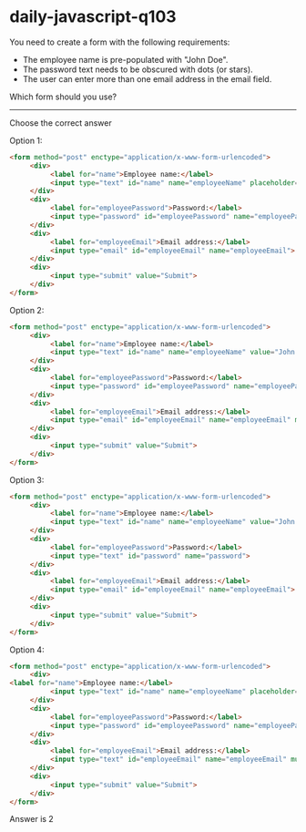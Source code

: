 # daily-javascript-q103

You need to create a form with the following requirements: 

* The employee name is pre-populated with "John Doe". 
* The password text needs to be obscured with dots (or stars). 
* The user can enter more than one email address in the email field. 

Which form should you use?
<hr/>
Choose the correct answer

Option 1:
```html
<form method="post" enctype="application/x-www-form-urlencoded">
     <div>
          <label for="name">Employee name:</label>
          <input type="text" id="name" name="employeeName" placeholder="John Doe">
     </div>
     <div>
          <label for="employeePassword">Password:</label>
          <input type="password" id="employeePassword" name="employeePassword">
     </div>
     <div>
          <label for="employeeEmail">Email address:</label>
          <input type="email" id="employeeEmail" name="employeeEmail">
     </div>
     <div>
          <input type="submit" value="Submit">
     </div>
</form>
```
Option 2:
```html
<form method="post" enctype="application/x-www-form-urlencoded">
     <div>
          <label for="name">Employee name:</label>
          <input type="text" id="name" name="employeeName" value="John Doe">
     </div>
     <div>
          <label for="employeePassword">Password:</label>
          <input type="password" id="employeePassword" name="employeePassword">
     </div>
     <div>
          <label for="employeeEmail">Email address:</label>
          <input type="email" id="employeeEmail" name="employeeEmail" multiple>
     </div>
     <div>
          <input type="submit" value="Submit">
     </div>
</form>
```
Option 3:
```html
<form method="post" enctype="application/x-www-form-urlencoded">
     <div>
          <label for="name">Employee name:</label>
          <input type="text" id="name" name="employeeName" value="John Doe">
     </div>
     <div>
          <label for="employeePassword">Password:</label>
          <input type="text" id="password" name="password">
     </div>
     <div>
          <label for="employeeEmail">Email address:</label>
          <input type="email" id="employeeEmail" name="employeeEmail">
     </div>
     <div>
          <input type="submit" value="Submit">
     </div>
</form>
```
Option 4:
```html
<form method="post" enctype="application/x-www-form-urlencoded">
     <div>
<label for="name">Employee name:</label>
          <input type="text" id="name" name="employeeName" placeholder="John Doe">
     </div>
     <div>
          <label for="employeePassword">Password:</label>
          <input type="password" id="employeePassword" name="employeePassword">
     </div>
     <div>
          <label for="employeeEmail">Email address:</label>
          <input type="text" id="employeeEmail" name="employeeEmail" multiple>
     </div>
     <div>
          <input type="submit" value="Submit">
     </div>
</form>
```
Answer is 2

